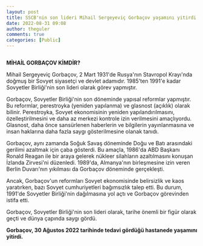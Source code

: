 ```yaml
---
layout: post
title: SSCB'nin son lideri Mihail Sergeyeviç Gorbaçov yaşamını yitirdi.
date: 2022-08-31 09:08
author: theguler
comments: true
categories: [Public]
---
```

<!-- wp:image {"id":4218,"sizeSlug":"large","linkDestination":"none"} -->
<figure class="wp-block-image size-large"><img src="https://farukguler.com/assets/post_images/garbacov.webp?w=731" alt="" class="wp-image-4218" /></figure>
<!-- /wp:image -->

<!-- wp:paragraph -->
<p><strong>MİHAİL GORBAÇOV KİMDİR?</strong></p>
<!-- /wp:paragraph -->

<!-- wp:paragraph -->
<p>Mihail Sergeyeviç Gorbaçov, 2 Mart 1931'de Rusya'nın Stavropol Krayı'nda doğmuş bir Sovyet siyasetçi ve devlet adamıdır. 1985'ten 1991'e kadar Sovyetler Birliği'nin son lideri olarak görev yapmıştır.</p>
<!-- /wp:paragraph -->

<!-- wp:paragraph -->
<p>Gorbaçov, Sovyetler Birliği'nin son döneminde yapısal reformlar yapmıştır. Bu reformlar, perestroyka (yeniden yapılanma) ve glasnost (açıklık) olarak bilinir. Perestroyka, Sovyet ekonomisinin yeniden yapılandırılmasını, özelleştirilmesini ve daha az merkezi kontrole izin verilmesini amaçlıyordu. Glasnost, daha önce sansürlenen haberlerin ve bilgilerin yayınlanmasına ve insan haklarına daha fazla saygı gösterilmesine olanak tanıdı.</p>
<!-- /wp:paragraph -->

<!-- wp:paragraph -->
<p>Gorbaçov, aynı zamanda Soğuk Savaş döneminde Doğu ve Batı arasındaki gerilimi azaltmak için çaba gösterdi. Bu amaçla, 1986'da ABD Başkanı Ronald Reagan ile bir araya gelerek nükleer silahların azaltılmasını konuşan İzlanda Zirvesi'ni düzenledi. 1989'da, Almanya'nın birleşmesine izin veren Berlin Duvarı'nın yıkılması da Gorbaçov döneminde gerçekleşti.</p>
<!-- /wp:paragraph -->

<!-- wp:paragraph -->
<p>Ancak, Gorbaçov'un reformları Sovyet ekonomisinde belirsizlik ve kaos yaratırken, bazı Sovyet cumhuriyetleri bağımsızlık talep etti. Bu durum, 1991'de Sovyetler Birliği'nin dağılmasına yol açtı ve Gorbaçov görevinden istifa etti.</p>
<!-- /wp:paragraph -->

<!-- wp:paragraph -->
<p>Gorbaçov, Sovyetler Birliği'nin son lideri olarak, tarihe önemli bir figür olarak geçti ve dünya çapında saygı gördü.</p>
<!-- /wp:paragraph -->

<!-- wp:paragraph -->
<p><strong>Gorbaçov, 30 Ağustos 2022 tarihinde tedavi gördüğü hastanede yaşamını yitirdi.</strong></p>
<!-- /wp:paragraph -->

<!-- wp:paragraph -->
<p></p>
<!-- /wp:paragraph -->
